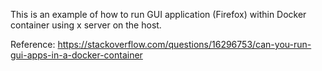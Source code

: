 This is an example of how to run GUI application (Firefox) within Docker container using x server on the host.

Reference:
https://stackoverflow.com/questions/16296753/can-you-run-gui-apps-in-a-docker-container